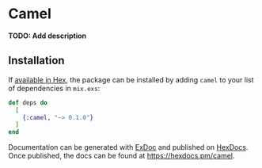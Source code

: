 # Camel

**TODO: Add description**

## Installation

If [available in Hex](https://hex.pm/docs/publish), the package can be installed
by adding `camel` to your list of dependencies in `mix.exs`:

```elixir
def deps do
  [
    {:camel, "~> 0.1.0"}
  ]
end
```

Documentation can be generated with [ExDoc](https://github.com/elixir-lang/ex_doc)
and published on [HexDocs](https://hexdocs.pm). Once published, the docs can
be found at <https://hexdocs.pm/camel>.

